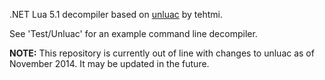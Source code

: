 .NET Lua 5.1 decompiler based on [unluac](http://sourceforge.net/projects/unluac/) by tehtmi.

See 'Test/Unluac' for an example command line decompiler.

**NOTE:** This repository is currently out of line with changes to unluac as of November 2014. It may be updated in the future.
